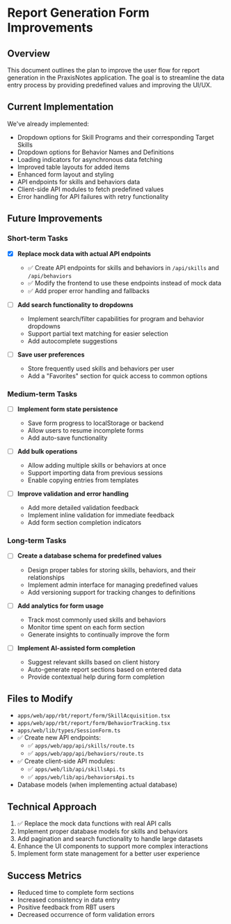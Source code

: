 # Report Generation Form Improvements

## Overview

This document outlines the plan to improve the user flow for report generation in the PraxisNotes application. The goal is to streamline the data entry process by providing predefined values and improving the UI/UX.

## Current Implementation

We've already implemented:

- Dropdown options for Skill Programs and their corresponding Target Skills
- Dropdown options for Behavior Names and Definitions
- Loading indicators for asynchronous data fetching
- Improved table layouts for added items
- Enhanced form layout and styling
- API endpoints for skills and behaviors data
- Client-side API modules to fetch predefined values
- Error handling for API failures with retry functionality

## Future Improvements

### Short-term Tasks

- [x] **Replace mock data with actual API endpoints**

  - ✅ Create API endpoints for skills and behaviors in `/api/skills` and `/api/behaviors`
  - ✅ Modify the frontend to use these endpoints instead of mock data
  - ✅ Add proper error handling and fallbacks

- [ ] **Add search functionality to dropdowns**

  - Implement search/filter capabilities for program and behavior dropdowns
  - Support partial text matching for easier selection
  - Add autocomplete suggestions

- [ ] **Save user preferences**
  - Store frequently used skills and behaviors per user
  - Add a "Favorites" section for quick access to common options

### Medium-term Tasks

- [ ] **Implement form state persistence**

  - Save form progress to localStorage or backend
  - Allow users to resume incomplete forms
  - Add auto-save functionality

- [ ] **Add bulk operations**

  - Allow adding multiple skills or behaviors at once
  - Support importing data from previous sessions
  - Enable copying entries from templates

- [ ] **Improve validation and error handling**
  - Add more detailed validation feedback
  - Implement inline validation for immediate feedback
  - Add form section completion indicators

### Long-term Tasks

- [ ] **Create a database schema for predefined values**

  - Design proper tables for storing skills, behaviors, and their relationships
  - Implement admin interface for managing predefined values
  - Add versioning support for tracking changes to definitions

- [ ] **Add analytics for form usage**

  - Track most commonly used skills and behaviors
  - Monitor time spent on each form section
  - Generate insights to continually improve the form

- [ ] **Implement AI-assisted form completion**
  - Suggest relevant skills based on client history
  - Auto-generate report sections based on entered data
  - Provide contextual help during form completion

## Files to Modify

- `apps/web/app/rbt/report/form/SkillAcquisition.tsx`
- `apps/web/app/rbt/report/form/BehaviorTracking.tsx`
- `apps/web/lib/types/SessionForm.ts`
- ✅ Create new API endpoints:
  - ✅ `apps/web/app/api/skills/route.ts`
  - ✅ `apps/web/app/api/behaviors/route.ts`
- ✅ Create client-side API modules:
  - ✅ `apps/web/lib/api/skillsApi.ts`
  - ✅ `apps/web/lib/api/behaviorsApi.ts`
- Database models (when implementing actual database)

## Technical Approach

1. ✅ Replace the mock data functions with real API calls
2. Implement proper database models for skills and behaviors
3. Add pagination and search functionality to handle large datasets
4. Enhance the UI components to support more complex interactions
5. Implement form state management for a better user experience

## Success Metrics

- Reduced time to complete form sections
- Increased consistency in data entry
- Positive feedback from RBT users
- Decreased occurrence of form validation errors
